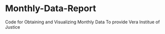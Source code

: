 # Monthly-Data-Report
Code for Obtaining and Visualizing Monthly Data
To provide Vera Institue of Justice 
